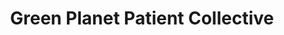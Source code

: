 ---
title: "Green Planet Patient Collective"
url: /ann-arbor/green-planet-patient-collective/
shop: cannabis
---